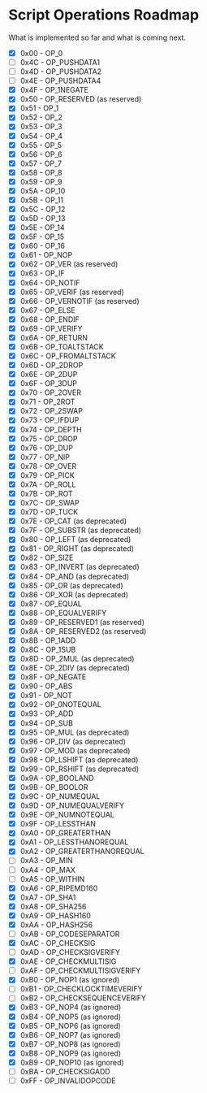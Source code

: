 # Script Operations Roadmap

What is implemented so far and what is coming next.

-[X] 0x00 - OP_0
-[ ] 0x4C - OP_PUSHDATA1
-[ ] 0x4D - OP_PUSHDATA2
-[ ] 0x4E - OP_PUSHDATA4
-[X] 0x4F - OP_1NEGATE
-[X] 0x50 - OP_RESERVED (as reserved)
-[X] 0x51 - OP_1
-[X] 0x52 - OP_2
-[X] 0x53 - OP_3
-[X] 0x54 - OP_4
-[X] 0x55 - OP_5
-[X] 0x56 - OP_6
-[X] 0x57 - OP_7
-[X] 0x58 - OP_8
-[X] 0x59 - OP_9
-[X] 0x5A - OP_10
-[X] 0x5B - OP_11
-[X] 0x5C - OP_12
-[X] 0x5D - OP_13
-[X] 0x5E - OP_14
-[X] 0x5F - OP_15
-[X] 0x60 - OP_16
-[X] 0x61 - OP_NOP
-[X] 0x62 - OP_VER (as reserved)
-[X] 0x63 - OP_IF
-[X] 0x64 - OP_NOTIF
-[X] 0x65 - OP_VERIF (as reserved)
-[X] 0x66 - OP_VERNOTIF (as reserved)
-[X] 0x67 - OP_ELSE
-[X] 0x68 - OP_ENDIF
-[X] 0x69 - OP_VERIFY
-[X] 0x6A - OP_RETURN
-[X] 0x6B - OP_TOALTSTACK
-[X] 0x6C - OP_FROMALTSTACK
-[X] 0x6D - OP_2DROP
-[X] 0x6E - OP_2DUP
-[X] 0x6F - OP_3DUP
-[X] 0x70 - OP_2OVER
-[X] 0x71 - OP_2ROT
-[X] 0x72 - OP_2SWAP
-[X] 0x73 - OP_IFDUP
-[X] 0x74 - OP_DEPTH
-[X] 0x75 - OP_DROP
-[X] 0x76 - OP_DUP
-[X] 0x77 - OP_NIP
-[X] 0x78 - OP_OVER
-[X] 0x79 - OP_PICK
-[X] 0x7A - OP_ROLL
-[X] 0x7B - OP_ROT
-[X] 0x7C - OP_SWAP
-[X] 0x7D - OP_TUCK
-[X] 0x7E - OP_CAT (as deprecated)
-[X] 0x7F - OP_SUBSTR (as deprecated)
-[X] 0x80 - OP_LEFT (as deprecated)
-[X] 0x81 - OP_RIGHT (as deprecated)
-[X] 0x82 - OP_SIZE
-[X] 0x83 - OP_INVERT (as deprecated)
-[X] 0x84 - OP_AND (as deprecated)
-[X] 0x85 - OP_OR (as deprecated)
-[X] 0x86 - OP_XOR (as deprecated)
-[X] 0x87 - OP_EQUAL
-[X] 0x88 - OP_EQUALVERIFY
-[X] 0x89 - OP_RESERVED1 (as reserved)
-[X] 0x8A - OP_RESERVED2 (as reserved)
-[X] 0x8B - OP_1ADD
-[X] 0x8C - OP_1SUB
-[X] 0x8D - OP_2MUL (as deprecated)
-[X] 0x8E - OP_2DIV (as deprecated)
-[X] 0x8F - OP_NEGATE
-[X] 0x90 - OP_ABS
-[X] 0x91 - OP_NOT
-[X] 0x92 - OP_0NOTEQUAL
-[X] 0x93 - OP_ADD
-[X] 0x94 - OP_SUB
-[X] 0x95 - OP_MUL (as deprecated)
-[X] 0x96 - OP_DIV (as deprecated)
-[X] 0x97 - OP_MOD (as deprecated)
-[X] 0x98 - OP_LSHIFT (as deprecated)
-[X] 0x99 - OP_RSHIFT (as deprecated)
-[X] 0x9A - OP_BOOLAND
-[X] 0x9B - OP_BOOLOR
-[X] 0x9C - OP_NUMEQUAL
-[X] 0x9D - OP_NUMEQUALVERIFY
-[X] 0x9E - OP_NUMNOTEQUAL
-[X] 0x9F - OP_LESSTHAN
-[X] 0xA0 - OP_GREATERTHAN
-[X] 0xA1 - OP_LESSTHANOREQUAL
-[X] 0xA2 - OP_GREATERTHANOREQUAL
-[ ] 0xA3 - OP_MIN
-[ ] 0xA4 - OP_MAX
-[ ] 0xA5 - OP_WITHIN
-[X] 0xA6 - OP_RIPEMD160
-[X] 0xA7 - OP_SHA1
-[X] 0xA8 - OP_SHA256
-[X] 0xA9 - OP_HASH160
-[X] 0xAA - OP_HASH256
-[ ] 0xAB - OP_CODESEPARATOR
-[X] 0xAC - OP_CHECKSIG
-[ ] 0xAD - OP_CHECKSIGVERIFY
-[X] 0xAE - OP_CHECKMULTISIG
-[ ] 0xAF - OP_CHECKMULTISIGVERIFY
-[X] 0xB0 - OP_NOP1 (as ignored)
-[ ] 0xB1 - OP_CHECKLOCKTIMEVERIFY
-[ ] 0xB2 - OP_CHECKSEQUENCEVERIFY
-[X] 0xB3 - OP_NOP4 (as ignored)
-[X] 0xB4 - OP_NOP5 (as ignored)
-[X] 0xB5 - OP_NOP6 (as ignored)
-[X] 0xB6 - OP_NOP7 (as ignored)
-[X] 0xB7 - OP_NOP8 (as ignored)
-[X] 0xB8 - OP_NOP9 (as ignored)
-[X] 0xB9 - OP_NOP10 (as ignored)
-[ ] 0xBA - OP_CHECKSIGADD
-[ ] 0xFF - OP_INVALIDOPCODE
